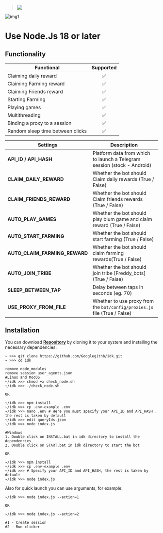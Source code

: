 > [<img src="https://img.shields.io/badge/Telegram-%40Me-orange">](https://t.me/roddyfred)

![img1](./.github/image/hero.png)

# Use Node.Js 18 or later

## Functionality

| Functional                       | Supported |
| -------------------------------- | :-------: |
| Claiming daily reward            |    ✅     |
| Claiming Farming reward          |    ✅     |
| Claiming Friends reward          |    ✅     |
| Starting Farming                 |    ✅     |
| Playing games                    |    ✅     |
| Multithreading                   |    ✅     |
| Binding a proxy to a session     |    ✅     |
| Random sleep time between clicks |    ✅     |


| Settings                      | Description                                                               |
| ----------------------------- | ------------------------------------------------------------------------- |
| **API_ID / API_HASH**         | Platform data from which to launch a Telegram session (stock - Android)   |
| **CLAIM_DAILY_REWARD**        | Whether the bot should Claim daily rewards (True / False)                 |
| **CLAIM_FRIENDS_REWARD**      | Whether the bot should Claim friends rewards (True / False)               |
| **AUTO_PLAY_GAMES**           | Whether the bot should play blum game and claim reward (True / False)     |
| **AUTO_START_FARMING**        | Whether the bot should start farming (True / False)                       |
| **AUTO_CLAIM_FARMING_REWARD** | Whether the bot should claim farming rewards(True / False)                |
| **AUTO_JOIN_TRIBE**           | Whether the bot should join tribe [Freddy_bots] (True / False)            |
| **SLEEP_BETWEEN_TAP**         | Delay between taps in seconds (eg. 70)                                    |
| **USE_PROXY_FROM_FILE**       | Whether to use proxy from the `bot/config/proxies.js` file (True / False) |

## Installation

You can download [**Repository**](https://github.com/Googlegithb/idk) by cloning it to your system and installing the necessary dependencies:

```shell
~ >>> git clone https://github.com/Googlegithb/idk.git
~ >>> cd idk

remove node_modules
remove session_user_agents.json
#Linux and MocOS
~/idk >>> chmod +x check_node.sh
~/idk >>> ./check_node.sh

OR

~/idk >>> npm install
~/idk >>> cp .env-example .env
~/idk >>> nano .env # Here you must specify your API_ID and API_HASH , the rest is taken by default
~/idk >>> edit queryIds.json
~/idk >>> node index.js

#Windows
1. Double click on INSTALL.bat in idk directory to install the dependencies
2. Double click on START.bat in idk directory to start the bot

OR

~/idk >>> npm install
~/idk >>> cp .env-example .env
~/idk >>> # Specify your API_ID and API_HASH, the rest is taken by default
~/idk >>> node index.js
```

Also for quick launch you can use arguments, for example:

```shell
~/idk >>> node index.js --action=1

OR

~/idk >>> node index.js --action=2

#1 - Create session
#2 - Run clicker
```
